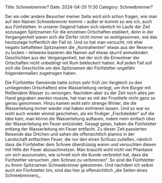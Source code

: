 Title: Schneebrenner?
Date: 2024-04-20 11:30
Category: Schneebrenner?


Der ein oder andere Besucher meiner Seite wird sich schon fragen, wie man auf den Namen Schneebrenner kommt – außer er kommt so wie ich, auch aus Fünfstetten. In unserer Gegend haben sich nämlich im Laufe der Zeit sozusagen Spitznamen für die einzelnen Ortschaften etabliert, denn in der Vergangenheit waren sich die Dörfer nicht immer so wohlgesonnen, wie das heutzutage hoffentlich der Fall ist. Und so hat man versucht, mit eher negativ behafteten Spitznamen die „Kontrahenten“ etwas aus der Reserve zu locken – teilweise basieren die Namen auf etwas skurril anmutenden Geschichten aus der Vergangenheit, bei der sich die Einwohner der Ortschaften nicht unbedingt mit Rum bekleckert haben. Auf jeden Fall soll sich die Geschichte um den Spitznamen der Fünfstetter ungefähr folgendermaßen zugetragen haben.

Die Fünfstetter Gemeinde hatte schon sehr früh (im Vergleich zu den umliegenden Ortschaften) eine Wasserleitung verlegt, um ihre Bürger mit fließendem Wasser zu versorgen. Nachdem aber zu der Zeit noch alles per Hand gegraben werden musste, hat man es mit der Frosttiefe nicht ganz so genau genommen. Hinzu kamen wohl sehr strenge Winter, die die Wasserleitung immer wieder mal haben einfrieren lassen. Und so war es wohl auch wieder einmal geschehen, als ein findiger „Fischdedder“ auf die Idee kam, man könne die Wasserleitung auftauen, indem mein einfach über der Wasserleitung ein Feuer entzündet. Gesagt getan, haben die Fünfstetter entlang der Wasserleitung ein Feuer entfacht. Zu dieser Zeit passierten Reisende das Örtchen und sahen die offensichtlich planlos in der Landschaft entfachten Feuer, die nur den einen Schluss zuließen, nämlich dass die Fünfstetter dem Schnee überdrüssig waren und versuchten diesen mit Hilfe der Feuer abzuschmelzen. Man braucht wohl nicht viel Phantasie um sich auszumalen, wie schnell sich die Kunde verbreitet hat, dass die Fünfstetter versuchen „den Schnee zu verbrennen“. So sind die Fünfstetter zu ihrem Spitznamen Schneebrenner gekommen. Und nachdem ich selbst auch ein Fünfstetter bin, sind das hier ja offensichtlich „die Seiten eines Schneebrenners„.
